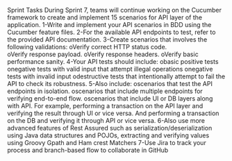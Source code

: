 

Sprint  Tasks
During Sprint 7, teams will continue working on the Cucumber
framework to create and implement 15 scenarios for API layer of the
application.
1-Write and implement your API scenarios in BDD using the Cucumber
feature files.
2-For the available API endpoints to test, refer to the provided API
documentation.
3-Create scenarios that involves the following validations:
oVerify correct HTTP status code.  
oVerify response payload.
oVerify response headers.
oVerify basic performance sanity.
4-Your API tests should include:
obasic positive tests
onegative tests with valid input that attempt illegal operations
onegative tests with invalid input
odestructive tests that intentionally attempt to fail the API to
check its robustness.
5-Also include:
oscenarios that test the API endpoints in isolation.
oscenarios that include multiple endpoints for verifying end-to-end
flow.
oscenarios that include UI or DB layers along with API. For
example, performing a transaction on the API layer and verifying
the result through UI or vice versa. And performing a transaction
on the DB and verifying it through API or vice versa.
6-Also use more advanced features of Rest Assured such as
serialization/deserialization using Java data structures and POJOs,
extracting and verifying values using Groovy Gpath and Ham crest
Matchers
7-Use Jira to track your process and branch-based flow to collaborate in
GitHub